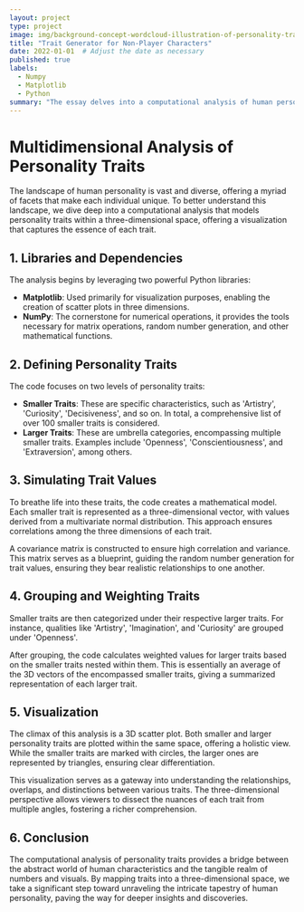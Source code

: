 ```yaml
---
layout: project
type: project
image: img/background-concept-wordcloud-illustration-of-personality-traits-F40GJ4.jpg
title: "Trait Generator for Non-Player Characters"
date: 2022-01-01  # Adjust the date as necessary
published: true
labels:
  - Numpy
  - Matplotlib
  - Python
summary: "The essay delves into a computational analysis of human personality traits, mapping both specific characteristics and overarching categories into a three-dimensional space, facilitating a nuanced understanding through visualization. Leveraging Python libraries, it simulates, groups, and visualizes these traits, offering a bridge between abstract human qualities and tangible data representations."
---
```

# Multidimensional Analysis of Personality Traits

The landscape of human personality is vast and diverse, offering a myriad of facets that make each individual unique. To better understand this landscape, we dive deep into a computational analysis that models personality traits within a three-dimensional space, offering a visualization that captures the essence of each trait.

## 1. Libraries and Dependencies

The analysis begins by leveraging two powerful Python libraries:

- **Matplotlib**: Used primarily for visualization purposes, enabling the creation of scatter plots in three dimensions.
- **NumPy**: The cornerstone for numerical operations, it provides the tools necessary for matrix operations, random number generation, and other mathematical functions.

## 2. Defining Personality Traits

The code focuses on two levels of personality traits:

- **Smaller Traits**: These are specific characteristics, such as 'Artistry', 'Curiosity', 'Decisiveness', and so on. In total, a comprehensive list of over 100 smaller traits is considered.
- **Larger Traits**: These are umbrella categories, encompassing multiple smaller traits. Examples include 'Openness', 'Conscientiousness', and 'Extraversion', among others.

## 3. Simulating Trait Values

To breathe life into these traits, the code creates a mathematical model. Each smaller trait is represented as a three-dimensional vector, with values derived from a multivariate normal distribution. This approach ensures correlations among the three dimensions of each trait.

A covariance matrix is constructed to ensure high correlation and variance. This matrix serves as a blueprint, guiding the random number generation for trait values, ensuring they bear realistic relationships to one another.

## 4. Grouping and Weighting Traits

Smaller traits are then categorized under their respective larger traits. For instance, qualities like 'Artistry', 'Imagination', and 'Curiosity' are grouped under 'Openness'.

After grouping, the code calculates weighted values for larger traits based on the smaller traits nested within them. This is essentially an average of the 3D vectors of the encompassed smaller traits, giving a summarized representation of each larger trait.

## 5. Visualization

The climax of this analysis is a 3D scatter plot. Both smaller and larger personality traits are plotted within the same space, offering a holistic view. While the smaller traits are marked with circles, the larger ones are represented by triangles, ensuring clear differentiation.

This visualization serves as a gateway into understanding the relationships, overlaps, and distinctions between various traits. The three-dimensional perspective allows viewers to dissect the nuances of each trait from multiple angles, fostering a richer comprehension.

## 6. Conclusion

The computational analysis of personality traits provides a bridge between the abstract world of human characteristics and the tangible realm of numbers and visuals. By mapping traits into a three-dimensional space, we take a significant step toward unraveling the intricate tapestry of human personality, paving the way for deeper insights and discoveries.
